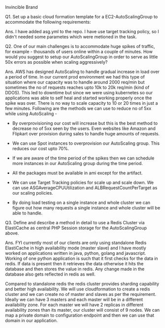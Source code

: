 Invincible Brand

Q1. Set up a basic cloud formation template for a EC2-AutoScalingGroup to accommodate the following requirements:

Ans. I have added asg.yml to the repo. I have use target tracking policy, so I didn't needed some parametes which were metioned in the task. 

Q2. One of our main challenges is to accommodate huge spikes of traffic, for example - thousands of users online within a couple of minutes. How would you suggest to setup our AutoScalingGroup in order to serve as little 50x errors as possible when scaling aggressively?

Ans. AWS has designed AutoScaling to handle gradual increase in load over a period of time. In our current prod environment we had this type of situation where our capacity was to handle around 2000 req/min but sometimes the no of requests reaches upto 10k to 20k req/min (kind of DDOS). 
This led to downtime but since we were using kubernetes so our applications was able to self heal and started working properly once the spike was over. There is no way to scale capacity to 10 or 20 times in just a few minutes.
Following are the methods we can use to reduce no of 5xx while using AutoScaling -

- By overprovisioning our cost will increase but this is the best method to decrease no of 5xx seen by the users. Even websites like Amazon and Flipkart over provision during sales to handle huge amounts of requests.

- We can use Spot instances to overprovision our AutoScaling group. This reduces our cost upto 70%.

- If we are aware of the time period of the spikes then we can schedule more instances in our AutoScaling group during the time period.

- All the packages must be available in ami except for the artifact.

- We can use Target Tracking policies for scale up and scale down. We can use ASGAverageCPUUtilization and ALBRequestCountPerTarget as our scaling policies.

- By doing load testing on a single instance and whole cluster we can figure out how many requests a single instance and whole cluster will be able to handle.

Q3. Define and describe a method in detail to use a Redis Cluster via ElastiCache as central PHP Session storage for the AutoScalingGroup above.

Ans. FYI currently most of our clients are only using standalone Redis ElastiCache in high availability mode (master slave) and I have mostly worked on applications written in java, python, golang and javascript. Working of one python application is such that it first checks for the data in redis. If data is present then it retrieves the data otherwise it hits the database and then stores the value in redis. Any change made in the database also gets reflected in redis as well.

Compared to standalone redis the redis cluster provides sharding capability and better high availability. We will use cloudformation to create a redis cluster and we can create no of master and slaves as per the requirement. Ideally we can have 3 masters and each master will be in a different availability zone. For each master we will have 2 replicas in different availability zones than its master, our cluster will consist of 9 nodes. We can map  a private domain to configuration endpoint and then we can use that domain in our application.
